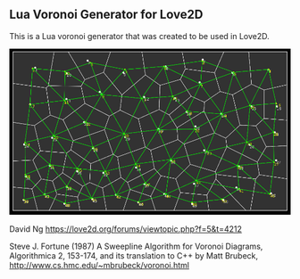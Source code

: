 ## Lua Voronoi Generator for Love2D
This is a Lua voronoi generator that was created to be used in Love2D. 

![Example Diagram, 50 points and 3 iterations](readme_files/examplediagram.png)

David Ng
https://love2d.org/forums/viewtopic.php?f=5&t=4212

Steve J. Fortune (1987) 
A Sweepline Algorithm for Voronoi Diagrams, Algorithmica 2, 153-174, and its translation to C++ by Matt Brubeck, 
http://www.cs.hmc.edu/~mbrubeck/voronoi.html
